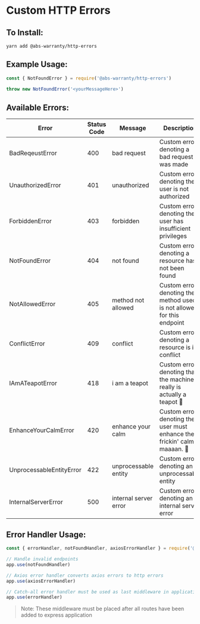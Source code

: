 # Custom HTTP Errors

## To Install:

`yarn add @abs-warranty/http-errors`

## Example Usage:

```javascript
const { NotFoundError } = require('@abs-warranty/http-errors')

throw new NotFoundError('<yourMessageHere>')
```

## Available Errors:

| Error                    | Status Code | Message               | Description                                                                 |
| ------------------------ | ----------- | --------------------- | --------------------------------------------------------------------------- |
| BadReqeustError          | 400         | bad request           | Custom error denoting a bad request was made                                |
| UnauthorizedError        | 401         | unauthorized          | Custom error denoting the user is not authorized                            |
| ForbiddenError           | 403         | forbidden             | Custom error denoting the user has insufficient privileges                  |
| NotFoundError            | 404         | not found             | Custom error denoting a resource has not been found                         |
| NotAllowedError          | 405         | method not allowed    | Custom error denoting the method used is not allowed for this endpoint      |
| ConflictError            | 409         | conflict              | Custom error denoting a resource is in conflict                             |
| IAmATeapotError          | 418         | i am a teapot         | Custom error denoting that the machine really is actually a teapot 🍵       |
| EnhanceYourCalmError     | 420         | enhance your calm     | Custom error denoting the user must enhance their frickin' calm, maaaan. 🌿 |
| UnprocessableEntityError | 422         | unprocessable entity  | Custom error denoting an unprocessable entity                               |
| InternalServerError      | 500         | internal server error | Custom error denoting an internal server error                              |

## Error Handler Usage:

```javascript
const { errorHandler, notFoundHandler, axiosErrorHandler } = require('@abs-warranty/http-errors/src/middleware')

// Handle invalid endpoints
app.use(notFoundHandler)

// Axios error handler converts axios errors to http errors
app.use(axiosErrorHandler)

// Catch-all error handler must be used as last middleware in application
app.use(errorHandler)
```

> Note: These middleware must be placed after all routes have been added to express application
